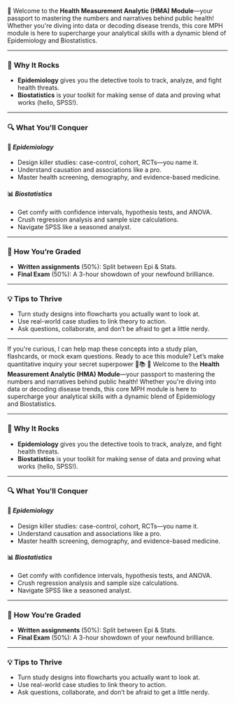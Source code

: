 🎉 Welcome to the **Health Measurement Analytic (HMA) Module**—your passport to mastering the numbers and narratives behind public health! Whether you're diving into data or decoding disease trends, this core MPH module is here to supercharge your analytical skills with a dynamic blend of Epidemiology and Biostatistics.

---

### 🚀 **Why It Rocks**
- **Epidemiology** gives you the detective tools to track, analyze, and fight health threats.
- **Biostatistics** is your toolkit for making sense of data and proving what works (hello, SPSS!).

---

### 🔍 **What You'll Conquer**
#### 🦠 *Epidemiology*
- Design killer studies: case-control, cohort, RCTs—you name it.
- Understand causation and associations like a pro.
- Master health screening, demography, and evidence-based medicine.

#### 📊 *Biostatistics*
- Get comfy with confidence intervals, hypothesis tests, and ANOVA.
- Crush regression analysis and sample size calculations.
- Navigate SPSS like a seasoned analyst.

---

### 📝 **How You’re Graded**
- **Written assignments** (50%): Split between Epi & Stats.
- **Final Exam** (50%): A 3-hour showdown of your newfound brilliance.

---

### 💡 **Tips to Thrive**
- Turn study designs into flowcharts you actually want to look at.
- Use real-world case studies to link theory to action.
- Ask questions, collaborate, and don’t be afraid to get a little nerdy.

---

If you're curious, I can help map these concepts into a study plan, flashcards, or mock exam questions. Ready to ace this module? Let’s make quantitative inquiry your secret superpower 💪📚
🎉 Welcome to the **Health Measurement Analytic (HMA) Module**—your passport to mastering the numbers and narratives behind public health! Whether you're diving into data or decoding disease trends, this core MPH module is here to supercharge your analytical skills with a dynamic blend of Epidemiology and Biostatistics.

---

### 🚀 **Why It Rocks**
- **Epidemiology** gives you the detective tools to track, analyze, and fight health threats.
- **Biostatistics** is your toolkit for making sense of data and proving what works (hello, SPSS!).

---

### 🔍 **What You'll Conquer**
#### 🦠 *Epidemiology*
- Design killer studies: case-control, cohort, RCTs—you name it.
- Understand causation and associations like a pro.
- Master health screening, demography, and evidence-based medicine.

#### 📊 *Biostatistics*
- Get comfy with confidence intervals, hypothesis tests, and ANOVA.
- Crush regression analysis and sample size calculations.
- Navigate SPSS like a seasoned analyst.

---

### 📝 **How You’re Graded**
- **Written assignments** (50%): Split between Epi & Stats.
- **Final Exam** (50%): A 3-hour showdown of your newfound brilliance.

---

### 💡 **Tips to Thrive**
- Turn study designs into flowcharts you actually want to look at.
- Use real-world case studies to link theory to action.
- Ask questions, collaborate, and don’t be afraid to get a little nerdy.


